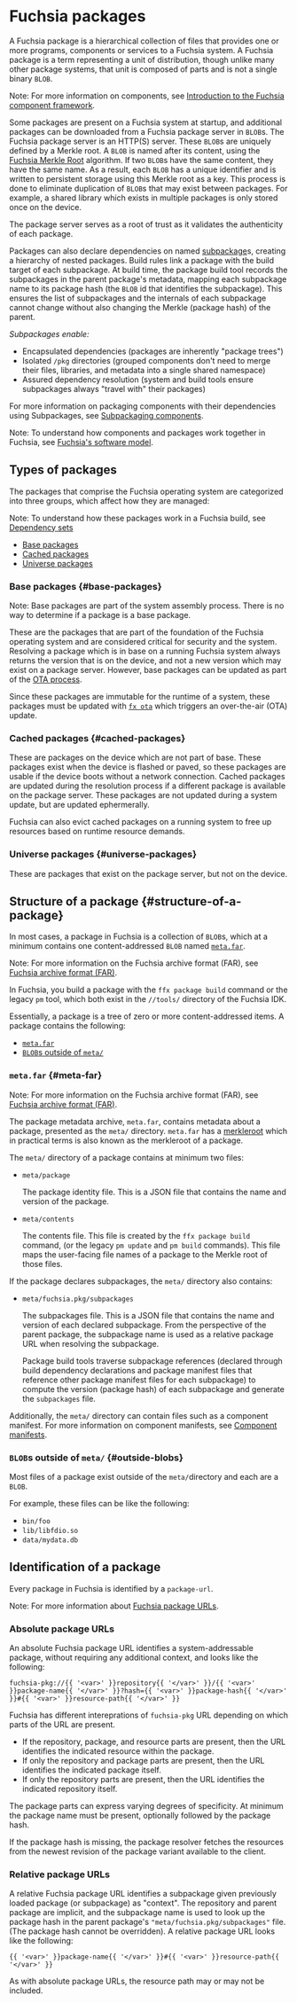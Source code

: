 # Fuchsia packages

A Fuchsia package is a hierarchical collection of files that provides one or more programs,
components or services to a Fuchsia system.  A Fuchsia package is a term representing a
unit of distribution, though unlike many other package systems, that unit is composed of
parts and is not a single binary `BLOB`.

Note: For more information on components, see
[Introduction to the Fuchsia component framework](/concepts/components/v2/introduction.md).

Some packages are present on a Fuchsia system at startup, and
additional packages can be downloaded from a Fuchsia package server in `BLOB`s.
The Fuchsia package server is an HTTP(S) server. These `BLOB`s are uniquely defined by a Merkle
root. A `BLOB` is named after its content, using the
[Fuchsia Merkle Root](merkleroot.md) algorithm. If two `BLOB`s have the same content,
they have the same name. As a result, each `BLOB` has a unique identifier and is
written to persistent storage using this Merkle
root as a key. This process is done to eliminate duplication of `BLOB`s that
may exist between packages. For example, a shared library which exists in
multiple packages is only stored once on the device.

The package server serves as a root of trust as it validates the authenticity of
each package.

Packages can also declare dependencies on named
[subpackage][glossary.subpackage]s, creating a hierarchy of nested packages.
Build rules link a package with the build target of each subpackage. At build
time, the package build tool records the subpackages in the parent package's
metadata, mapping each subpackage name to its package hash (the `BLOB` id that
identifies the subpackage). This ensures the list of subpackages and the
internals of each subpackage cannot change without also changing the Merkle
(package hash) of the parent.

_Subpackages enable:_

* Encapsulated dependencies (packages are inherently "package trees")
* Isolated `/pkg` directories (grouped components don't need to merge their
  files, libraries, and metadata into a single shared namespace)
* Assured dependency resolution (system and build tools ensure subpackages
  always "travel with" their packages)

For more information on packaging components with their dependencies using
Subpackages, see [Subpackaging components].

Note: To understand how components and packages work together in Fuchsia,
see [Fuchsia's software model](/concepts/software_model.md).

## Types of packages

The packages that comprise the Fuchsia operating system are categorized into
three groups, which affect how they are managed:

Note: To understand how these packages work in a Fuchsia build, see
[Dependency sets](/development/build/build_system/boards_and_products.md#dependency_sets)

* [Base packages](#base-packages)
* [Cached packages](#cached-packages)
* [Universe packages](#universe-packages)

### Base packages {#base-packages}

Note: Base packages are part of the system assembly process.
There is no way to determine if a package is a base package.

These are the packages that are part of the foundation of the Fuchsia
operating system and are considered critical for security and the system.
Resolving a package which is in base on a running Fuchsia system always
returns the version that is on the device, and not a new version which
may exist on a package server. However, base packages can be updated as part of
the [OTA process](/concepts/packages/ota.md).

Since these packages are immutable for the runtime of a
system, these packages must be updated with
[`fx ota`](https://fuchsia.dev/reference/tools/fx/cmd/ota) which triggers an
over-the-air (OTA) update.

### Cached packages {#cached-packages}

These are packages on the device which are not part of base. These
packages exist when the device is flashed or paved, so these packages
are usable if the device boots without a network connection. Cached packages
are updated during the resolution process if a different package is available
on the package server. These packages are not updated during a system update,
but are updated ephermerally.

Fuchsia can also evict cached packages on a running system to free up
resources based on runtime resource demands.

### Universe packages {#universe-packages}

These are packages that exist on the package server, but not on the device.

## Structure of a package {#structure-of-a-package}

In most cases, a package in Fuchsia is a collection of `BLOB`s, which at a
minimum contains one content-addressed `BLOB` named [`meta.far`](#meta-far).

Note: For more information on the Fuchsia archive format (FAR), see
[Fuchsia archive format (FAR)](/development/source_code/archive_format.md).

In Fuchsia, you build a package with the `ffx package build` command or the
legacy `pm` tool, which both exist in the `//tools/` directory of the
Fuchsia IDK.

Essentially, a package is a tree of zero or more content-addressed items.
A package contains the following:

* [`meta.far`](#meta-far)
* [`BLOB`s outside of `meta/`](#outside-blobs)

### `meta.far` {#meta-far}

Note: For more information on the Fuchsia archive format (FAR), see
[Fuchsia archive format (FAR)](/development/source_code/archive_format.md).

The package metadata archive, `meta.far`, contains metadata about
a package, presented as the `meta/` directory. `meta.far` has a
[merkleroot](merkleroot.md) which in practical terms is also known as the
merkleroot of a package.

The `meta/` directory of a package contains at minimum two files:

* `meta/package`

   The package identity file. This is a JSON file that contains the name and
   version of the package.

* `meta/contents`

   The contents file. This file is created by the `ffx package build` command,
   (or the legacy `pm update` and `pm build` commands). This file maps the
   user-facing file names of a package to the Merkle root of those files.

If the package declares subpackages, the `meta/` directory also contains:

* `meta/fuchsia.pkg/subpackages`

   The subpackages file. This is a JSON file that contains the name and version
   of each declared subpackage. From the perspective of the parent package, the
   subpackage name is used as a relative package URL when resolving the
   subpackage.

   Package build tools traverse subpackage references (declared through build
   dependency declarations and package manifest files that reference other
   package manifest files for each subpackage) to compute the version (package
   hash) of each subpackage and generate the `subpackages` file.

Additionally, the `meta/` directory can contain files such as a component manifest.
For more information on component manifests, see
[Component manifests](/concepts/components/v2/component_manifests.md).

### `BLOB`s outside of `meta/` {#outside-blobs}

Most files of a package exist outside of the `meta/`directory and each are a `BLOB`.

For example, these files can be like the following:

* `bin/foo`
* `lib/libfdio.so`
* `data/mydata.db`

## Identification of a package

Every package in Fuchsia is identified by a `package-url`.

Note: For more information about [Fuchsia package URLs](/concepts/packages/package_url.md).

### Absolute package URLs

An absolute Fuchsia package URL identifies a system-addressable package, without
requiring any additional context, and looks like the following:

```
fuchsia-pkg://{{ '<var>' }}repository{{ '</var>' }}/{{ '<var>' }}package-name{{ '</var>' }}?hash={{ '<var>' }}package-hash{{ '</var>' }}#{{ '<var>' }}resource-path{{ '</var>' }}
```

Fuchsia has different intereprations of `fuchsia-pkg` URL depending on which parts of the URL are
present.

 * If the repository, package, and resource parts are present, then the URL
   identifies the indicated resource within the package.
 * If only the repository and package parts are present, then the URL identifies
   the indicated package itself.
 * If only the repository parts are present, then the URL identifies the
   indicated repository itself.

The package parts can express varying degrees of specificity. At minimum the
package name must be present, optionally followed by the package hash.

If the package hash is missing, the package resolver fetches the resources
from the newest revision of the package variant available to the client.

### Relative package URLs

A relative Fuchsia package URL identifies a subpackage given previously loaded
package (or subpackage) as "context". The repository and parent package are
implicit, and the subpackage name is used to look up the package hash in the
parent package's `"meta/fuchsia.pkg/subpackages"` file. (The package hash
cannot be overridden). A relative package URL looks like the following:

```
{{ '<var>' }}package-name{{ '</var>' }}#{{ '<var>' }}resource-path{{ '</var>' }}
```

As with absolute package URLs, the resource path may or may not be included.

[Subpackaging components]: /concepts/components/v2/subpackaging.md
[glossary.subpackage]: /glossary/README.md#subpackage
